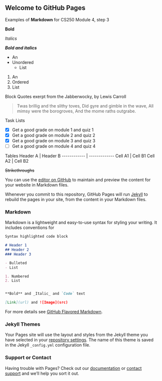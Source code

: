 ## Welcome to GitHub Pages

Examples of **Markdown** for CS250 Module 4, step 3

**Bold**

*Italics*

_**Bold and italics**_

* An
* Unordered
  * List
  
1. An
1. Ordered
  1. List
  
Block Quotes
exerpt from the Jabberwocky, by Lewis Carroll

> Twas brillig and the slithy toves,
> Did gyre and gimble in the wave,
> All mimsy were the borogroves,
> And the mome raths outgrabe.

Task Lists
- [x] Get a good grade on module 1 and quiz 1
- [x] Get a good grade on module 2 and quiz 2
- [x] Get a good grade on module 3 and quiz 3
- [ ] Get a good grade on module 4 and quiz 4

Tables
Header A | Header B
------------ | -------------
Cell A1 | Cell B1
Cell A2 | Cell B2

~~Strikethroughs~~


You can use the [editor on GitHub](https://github.com/Jabberwocky42/Jabberwocky42.github.io/edit/master/index.md) to maintain and preview the content for your website in Markdown files.

Whenever you commit to this repository, GitHub Pages will run [Jekyll](https://jekyllrb.com/) to rebuild the pages in your site, from the content in your Markdown files.

### Markdown

Markdown is a lightweight and easy-to-use syntax for styling your writing. It includes conventions for

```markdown
Syntax highlighted code block

# Header 1
## Header 2
### Header 3

- Bulleted
- List

1. Numbered
2. List


**Bold** and _Italic_ and `Code` text

[Link](url) and ![Image](src)
```

For more details see [GitHub Flavored Markdown](https://guides.github.com/features/mastering-markdown/).

### Jekyll Themes

Your Pages site will use the layout and styles from the Jekyll theme you have selected in your [repository settings](https://github.com/Jabberwocky42/Jabberwocky42.github.io/settings). The name of this theme is saved in the Jekyll `_config.yml` configuration file.

### Support or Contact

Having trouble with Pages? Check out our [documentation](https://help.github.com/categories/github-pages-basics/) or [contact support](https://github.com/contact) and we’ll help you sort it out.
